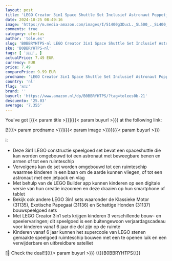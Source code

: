 ```yaml
---
layout: post
title: 'LEGO Creator 3in1 Space Shuttle Set Inclusief Astronaut Poppetje met Beweegbare Onderdelen en Ruimteschip  Leuk Speelgoed voor Jongens en Meisjes vanaf 6 Jaar  Ruimte Cadeau voor Kinderen 31134'
date: 2024-10-25 08:49:16
image: 'https://m.media-amazon.com/images/I/51400g3DucL._SL500_._SL400_.jpg'
comments: true
category: ofertas
author: 'tole.es'
slug: 'B0BBRYHTPS-nl LEGO Creator 3in1 Space Shuttle Set Inclusief Astronaut...'
sku: 'B0BBRYHTPS-nl'
tags: [ '🇳🇱', ]
actualPrice: 7.49 EUR
currency: EUR
price: 7.49
comparePrice: 9.99 EUR
prodname: 'LEGO Creator 3in1 Space Shuttle Set Inclusief Astronaut Poppetje met Beweegbare Onderdelen en Ruimteschip  Leuk Speelgoed voor Jongens en Meisjes vanaf 6 Jaar  Ruimte Cadeau voor Kinderen 31134'
country: 'nl'
flag: '🇳🇱'
brand: ''
buyurl: 'https://www.amazon.nl/dp/B0BBRYHTPS/?tag=tolees0b-21'
descuento: '25.03'
average: '7.355'
---
```


You've got [{{< param title >}}]({{< param buyurl >}}) at the following link:

[![{{< param prodname >}}]({{< param image >}})]({{< param buyurl >}})

ℹ️:

- Deze 3in1 LEGO constructie speelgoed set bevat een spaceshuttle die kan worden omgebouwd tot een astronaut met beweegbare benen en armen of tot een ruimteschip
- Vervolgens kan de set worden omgebouwd tot een ruimteschip waarmee kinderen in een baan om de aarde kunnen vliegen, of tot een astronaut met een jetpack en vlag
- Met behulp van de LEGO Builder app kunnen kinderen op een digitale versie van hun creatie inzoomen en deze draaien op hun smartphone of tablet
- Bekijk ook andere LEGO 3in1 sets waaronder de Klassieke Motor (31135), Exotische Papegaai (31136) en Schattige Honden (31137) bouwspeelgoed sets
- Met LEGO Creator 3in1 sets krijgen kinderen 3 verschillende bouw- en speelervaringen; dit speelgoed is een buitengewoon verjaardagscadeau voor kinderen vanaf 6 jaar die dol zijn op de ruimte
- Kinderen vanaf 6 jaar kunnen het supercoole van LEGO stenen gemaakte speelgoed ruimteschip bouwen met een te openen luik en een verwijderbare en uitbreidbare satelliet

[🛒 Check the deal!!]({{< param buyurl >}})
{{<world>}}B0BBRYHTPS{{</world>}}
